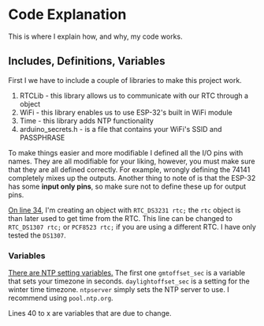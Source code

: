 # Code Explanation
This is where I explain how, and why, my code works.
## Includes, Definitions, Variables
First I we have to include a couple of libraries to make this project work.
1. RTCLib - this library allows us to communicate with our RTC through a object
2. WiFi - this library enables us to use ESP-32's built in WiFi module
3. Time - this library adds NTP functionality
4. arduino_secrets.h - is a file that contains your WiFi's SSID and PASSPHRASE

To make things easier and more modifiable I defined all the I/O pins with names. They are all modifiable for your liking, however, you must make sure that they are all defined correctly. For example, wrongly defining the 74141 completely mixes up the outputs. Another thing to note of is that the ESP-32 has some **input only pins**, so make sure not to define these up for output pins.

[On line 34](https://github.com/XonarDG/simple_nixie_clock/blob/43f55dfb689373b85f15f2fa469af4e483e7dcaf/Code/ESP32/src/main.cpp#L34), I'm creating an object with `RTC_DS3231 rtc;` the `rtc` object is than later used to get time from the RTC.
This line can be changed to `RTC_DS1307 rtc;` or `PCF8523 rtc;` if you are using a different RTC. I have only tested the `DS1307`.

### Variables
[There are NTP setting variables.](https://github.com/XonarDG/simple_nixie_clock/blob/43f55dfb689373b85f15f2fa469af4e483e7dcaf/Code/ESP32/src/main.cpp#L36)
The first one `gmtoffset_sec` is a variable that sets your timezone in seconds.
`daylightoffset_sec` is a setting for the winter time timezone.
`ntpserver` simply sets the NTP server to use. I recommend using `pool.ntp.org`.

Lines 40 to x are variables that are due to change.
